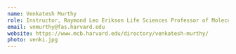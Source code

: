 ```yaml
---
name: Venkatesh Murthy
role: Instructor, Raymond Leo Erikson Life Sciences Professor of Molecular and Cellular Biology & Director of the Center for Brain Science
email: vnmurthy@fas.harvard.edu 
website: https://www.mcb.harvard.edu/directory/venkatesh-murthy/
photo: venki.jpg
---
```

